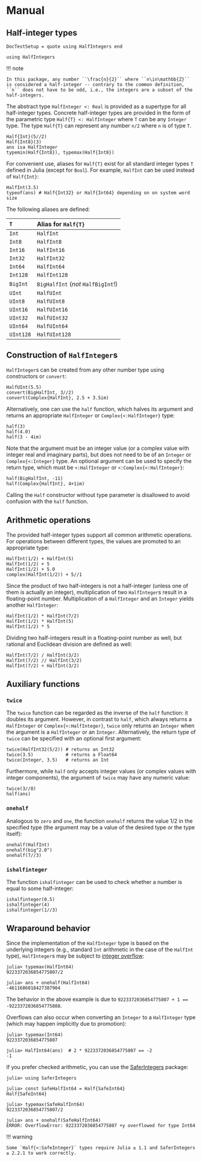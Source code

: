 # Manual

## Half-integer types

```@meta
DocTestSetup = quote using HalfIntegers end
```
```@setup halfintegers
using HalfIntegers
```

!!! note
    
    In this package, any number ``\frac{n}{2}`` where ``n\in\mathbb{Z}`` is considered a half-integer -- contrary to the common definition, ``n`` does not have to be odd, i.e., the integers are a subset of the half-integers.

The abstract type `HalfInteger <: Real` is provided as a supertype for all half-integer types.
Concrete half-integer types are provided in the form of the parametric type `Half{T} <: HalfInteger` where `T` can be any `Integer` type.
The type `Half{T}` can represent any number `n/2` where `n` is of type `T`.

```@repl halfintegers
Half{Int}(5//2)
Half{Int8}(3)
ans isa HalfInteger
typemin(Half{Int8}), typemax(Half{Int8})
```

For convenient use, aliases for `Half{T}` exist for all standard integer types `T` defined in Julia (except for `Bool`).
For example, `HalfInt` can be used instead of `Half{Int}`:

```@repl halfintegers
HalfInt(3.5)
typeof(ans) # Half{Int32} or Half{Int64} depending on on system word size
```

The following aliases are defined:

| `T`       | Alias for `Half{T}`                |
| :-------- | :--------------------------------- |
| `Int`     | `HalfInt`                          |
| `Int8`    | `HalfInt8`                         |
| `Int16`   | `HalfInt16`                        |
| `Int32`   | `HalfInt32`                        |
| `Int64`   | `HalfInt64`                        |
| `Int128`  | `HalfInt128`                       |
| `BigInt`  | `BigHalfInt` (*not* `HalfBigInt`!) |
| `UInt`    | `HalfUInt`                         |
| `UInt8`   | `HalfUInt8`                        |
| `UInt16`  | `HalfUInt16`                       |
| `UInt32`  | `HalfUInt32`                       |
| `UInt64`  | `HalfUInt64`                       |
| `UInt128` | `HalfUInt128`                      |

## Construction of `HalfInteger`s

`HalfInteger`s can be created from any other number type using constructors or `convert`:

```@repl halfintegers
HalfUInt(5.5)
convert(BigHalfInt, 3//2)
convert(Complex{HalfInt}, 2.5 + 3.5im)
```

Alternatively, one can use the `half` function, which halves its argument and returns an appropriate `HalfInteger` or `Complex{<:HalfInteger}` type:

```@repl halfintegers
half(3)
half(4.0)
half(3 - 4im)
```

Note that the argument must be an integer value (or a complex value with integer real and imaginary parts), but does not need to be of an `Integer` or `Complex{<:Integer}` type.
An optional argument can be used to specify the return type, which must be `<:HalfInteger` or `<:Complex{<:HalfInteger}`:

```@repl halfintegers
half(BigHalfInt, -11)
half(Complex{HalfInt}, 4+1im)
```

Calling the `Half` constructor without type parameter is disallowed to avoid confusion with the `half` function.

## Arithmetic operations

The provided half-integer types support all common arithmetic operations.
For operations between different types, the values are promoted to an appropriate type:

```@repl halfintegers
HalfInt(1/2) + HalfInt(5)
HalfInt(1/2) + 5
HalfInt(1/2) + 5.0
complex(HalfInt(1/2)) + 5//1
```

Since the product of two half-integers is not a half-integer (unless one of them is actually an integer), multiplication of two `HalfInteger`s result in a floating-point number.
Multiplication of a `HalfInteger` and an `Integer` yields another `HalfInteger`:

```@repl halfintegers
HalfInt(1/2) * HalfInt(7/2)
HalfInt(1/2) * HalfInt(5)
HalfInt(1/2) * 5
```

Dividing two half-integers result in a floating-point number as well, but rational and Euclidean division are defined as well:

```@repl halfintegers
HalfInt(7/2) / HalfInt(3/2)
HalfInt(7/2) // HalfInt(3/2)
HalfInt(7/2) ÷ HalfInt(3/2)
```

## Auxiliary functions

### `twice`

The `twice` function can be regarded as the inverse of the `half` function: it doubles its argument.
However, in contrast to `half`, which always returns a `HalfInteger` or `Complex{<:HalfInteger}`, `twice` only returns an `Integer` when the argument is a `HalfInteger` or an `Integer`.
Alternatively, the return type of `twice` can be specified with an optional first argument:

```@repl halfintegers
twice(HalfInt32(5/2)) # returns an Int32
twice(3.5)            # returns a Float64
twice(Integer, 3.5)   # returns an Int
```

Furthermore, while `half` only accepts integer values (or complex values with integer components), the argument of `twice` may have any numeric value:

```@repl halfintegers
twice(3//8)
half(ans)
```

### `onehalf`

Analogous to `zero` and `one`, the function `onehalf` returns the value 1/2 in the specified type (the argument may be a value of the desired type or the type itself):

```@repl halfintegers
onehalf(HalfInt)
onehalf(big"2.0")
onehalf(7//3)
```

### `ishalfinteger`

The function `ishalfinteger` can be used to check whether a number is equal to some half-integer:

```@repl halfintegers
ishalfinteger(0.5)
ishalfinteger(4)
ishalfinteger(1//3)
```

## Wraparound behavior

Since the implementation of the `HalfInteger` type is based on the underlying integers (e.g., standard `Int` arithmetic in the case of the `HalfInt` type), `HalfInteger`s may be subject to [integer overflow](https://docs.julialang.org/en/v1/manual/integers-and-floating-point-numbers/#Overflow-behavior-1):

```jldoctest
julia> typemax(HalfInt64)
9223372036854775807/2

julia> ans + onehalf(HalfInt64)
-4611686018427387904
```

The behavior in the above example is due to `9223372036854775807 + 1 == -9223372036854775808`.

Overflows can also occur when converting an `Integer` to a `HalfInteger` type (which may happen implicitly due to promotion):

```jldoctest
julia> typemax(Int64)
9223372036854775807

julia> HalfInt64(ans)  # 2 * 9223372036854775807 == -2
-1
```

If you prefer checked arithmetic, you can use the [SaferIntegers](https://github.com/JeffreySarnoff/SaferIntegers.jl) package:

```jldoctest
julia> using SaferIntegers

julia> const SafeHalfInt64 = Half{SafeInt64}
Half{SafeInt64}

julia> typemax(SafeHalfInt64)
9223372036854775807/2

julia> ans + onehalf(SafeHalfInt64)
ERROR: OverflowError: 9223372036854775807 +y overflowed for type Int64
```

!!! warning
    
    Some `Half{<:SafeInteger}` types require Julia ≥ 1.1 and SaferIntegers ≥ 2.2.1 to work correctly.
